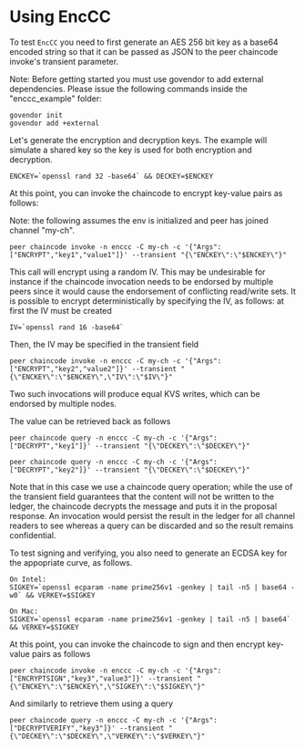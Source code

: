 # Using EncCC

To test `EncCC` you need to first generate an AES 256 bit key as a base64 
encoded string so that it can be passed as JSON to the peer chaincode 
invoke's transient parameter.

Note: Before getting started you must use govendor to add external dependencies.  Please issue the following commands inside the "enccc_example" folder:
```
govendor init
govendor add +external
```

Let's generate the encryption and decryption keys.  The example will simulate a shared key so the key is used for both encryption and decryption.
```
ENCKEY=`openssl rand 32 -base64` && DECKEY=$ENCKEY
```

At this point, you can invoke the chaincode to encrypt key-value pairs as
follows:

Note: the following assumes the env is initialized and peer has joined channel "my-ch".
```
peer chaincode invoke -n enccc -C my-ch -c '{"Args":["ENCRYPT","key1","value1"]}' --transient "{\"ENCKEY\":\"$ENCKEY\"}" 
```

This call will encrypt using a random IV. This may be undesirable for
instance if the chaincode invocation needs to be endorsed by multiple
peers since it would cause the endorsement of conflicting read/write sets.
It is possible to encrypt deterministically by specifying the IV, as
follows: at first the IV must be created

```
IV=`openssl rand 16 -base64`
```

Then, the IV may be specified in the transient field

```
peer chaincode invoke -n enccc -C my-ch -c '{"Args":["ENCRYPT","key2","value2"]}' --transient "{\"ENCKEY\":\"$ENCKEY\",\"IV\":\"$IV\"}" 
```

Two such invocations will produce equal KVS writes, which can be endorsed by multiple nodes.

The value can be retrieved back as follows

```
peer chaincode query -n enccc -C my-ch -c '{"Args":["DECRYPT","key1"]}' --transient "{\"DECKEY\":\"$DECKEY\"}"
```
```
peer chaincode query -n enccc -C my-ch -c '{"Args":["DECRYPT","key2"]}' --transient "{\"DECKEY\":\"$DECKEY\"}"
```
Note that in this case we use a chaincode query operation; while the use of the
transient field guarantees that the content will not be written to the ledger,
the chaincode decrypts the message and puts it in the proposal response. An
invocation would persist the result in the ledger for all channel readers to
see whereas a query can be discarded and so the result remains confidential.

To test signing and verifying, you also need to generate an ECDSA key for the appopriate
curve, as follows. 

```
On Intel:
SIGKEY=`openssl ecparam -name prime256v1 -genkey | tail -n5 | base64 -w0` && VERKEY=$SIGKEY

On Mac:
SIGKEY=`openssl ecparam -name prime256v1 -genkey | tail -n5 | base64` && VERKEY=$SIGKEY
```

At this point, you can invoke the chaincode to sign and then encrypt key-value
pairs as follows

```
peer chaincode invoke -n enccc -C my-ch -c '{"Args":["ENCRYPTSIGN","key3","value3"]}' --transient "{\"ENCKEY\":\"$ENCKEY\",\"SIGKEY\":\"$SIGKEY\"}"
```

And similarly to retrieve them using a query

```
peer chaincode query -n enccc -C my-ch -c '{"Args":["DECRYPTVERIFY","key3"]}' --transient "{\"DECKEY\":\"$DECKEY\",\"VERKEY\":\"$VERKEY\"}"
```
